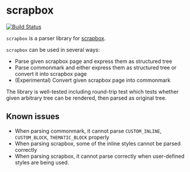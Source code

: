# scrapbox

[![Build Status](https://travis-ci.org/HirotoShioi/scrapbox.svg?branch=master)](https://travis-ci.org/HirotoShioi/scrapbox)

`scrapbox` is a parser library for [scrapbox](https://scrapbox.io/product).

`scrapbox` can be used in several ways:
- Parse given scrapbox page and express them as structured tree
- Parse commonmark and either express them as structured tree or convert it into scrapbox page
- (Experimental) Convert given scrapbox page into commonmark

The library is well-tested including round-trip test which tests whether given arbitrary
tree can be rendered, then parsed as original tree.

## Known issues

- When parsing commonmark, it cannot parse `CUSTOM_INLINE`, `CUSTOM_BLOCK`, `THEMATIC_BLOCK` properly
- When parsing scrapbox, some of the inline styles cannot be parsed correctly
- When parsing scrapbox, it cannot parse correctly when user-defined styles are being used.